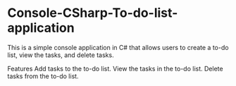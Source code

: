 # Console-CSharp-To-do-list-application

This is a simple console application in C# that allows users to create a to-do list, view the tasks, and delete tasks.

Features
Add tasks to the to-do list.
View the tasks in the to-do list.
Delete tasks from the to-do list.
